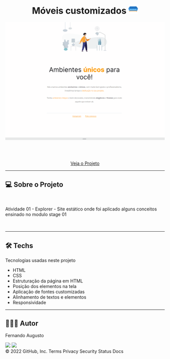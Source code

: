 <h1 align="center">Móveis customizados   <img src="./images/sofa.png" style="width: 30px"></h1>


<p text  align="center"> 
<img width="800" src= "./images/projeto.gif"> 
</p>


<br><br>
<p align="center"> 
    <a href="https://fernandoaugustodev.github.io/Moveis-Customizados/" target="_blank" >Veja o Projeto</a>
</p>
<hr>

## 💻 Sobre o Projeto
<br>


<p>Atividade 01 - Explorer - Site estático onde foi aplicado alguns conceitos ensinado no modulo stage 01 </p>

<br>
<hr>

## 🛠 Techs

Tecnologias usadas neste projeto

- HTML
- CSS
- Estruturação da página em HTML
- Posição dos elementos na tela
- Aplicação de fontes customizadas
- Alinhamento de textos e elementos
- Responsividade
---

## 👨🏼‍💻 Autor

Fernando Augusto 

 <a href = "mailto:fernandoaugusto883@gmail.com"><img src="https://img.shields.io/badge/-Gmail-%23333?style=for-the-badge&logo=gmail&logoColor=white"        target="_blank"></a>
 <a href="https://www.linkedin.com/in/fernando-augusto-a4ab42164/" target="_blank"><img src="https://img.shields.io/badge/-LinkedIn-%230077B5?style=for-the-badge&logo=linkedin&logoColor=white" target="_blank"></a> 
<br>
© 2022 GitHub, Inc.
Terms Privacy Security Status Docs
